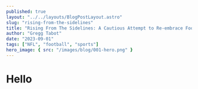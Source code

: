 ```yaml
---
published: true
layout: "../../layouts/BlogPostLayout.astro"
slug: "rising-from-the-sidelines"
title: "Rising From The Sidelines: A Cautious Attempt to Re-embrace Football"
author: "Gregg Tabot"
date: "2023-09-01"
tags: ["NFL", "football", "sports"]
hero_image: { src: "/images/blog/001-hero.png" }
---
```


# Hello